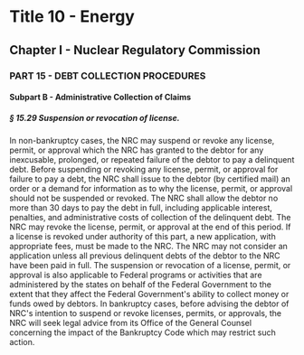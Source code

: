 
# Title 10 - Energy
## Chapter I - Nuclear Regulatory Commission
### PART 15 - DEBT COLLECTION PROCEDURES
#### Subpart B - Administrative Collection of Claims
##### § 15.29 Suspension or revocation of license.

In non-bankruptcy cases, the NRC may suspend or revoke any license, permit, or approval which the NRC has granted to the debtor for any inexcusable, prolonged, or repeated failure of the debtor to pay a delinquent debt. Before suspending or revoking any license, permit, or approval for failure to pay a debt, the NRC shall issue to the debtor (by certified mail) an order or a demand for information as to why the license, permit, or approval should not be suspended or revoked. The NRC shall allow the debtor no more than 30 days to pay the debt in full, including applicable interest, penalties, and administrative costs of collection of the delinquent debt. The NRC may revoke the license, permit, or approval at the end of this period. If a license is revoked under authority of this part, a new application, with appropriate fees, must be made to the NRC. The NRC may not consider an application unless all previous delinquent debts of the debtor to the NRC have been paid in full. The suspension or revocation of a license, permit, or approval is also applicable to Federal programs or activities that are administered by the states on behalf of the Federal Government to the extent that they affect the Federal Government's ability to collect money or funds owed by debtors. In bankruptcy cases, before advising the debtor of NRC's intention to suspend or revoke licenses, permits, or approvals, the NRC will seek legal advice from its Office of the General Counsel concerning the impact of the Bankruptcy Code which may restrict such action.
